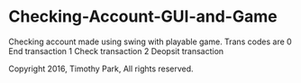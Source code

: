 # Checking-Account-GUI-and-Game
Checking account made using swing with playable game.
Trans codes are 
  0 End transaction
  1 Check transaction
  2 Deopsit transaction
  
Copyright 2016, Timothy Park, All rights reserved.
